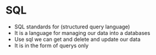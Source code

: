 # SQL

- SQL standards for (structured query language)
- It is a language for managing our data into a databases
- Use sql we can get and delete and update our data
- It is in the form of querys only